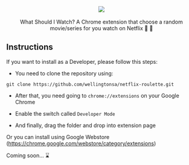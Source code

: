  <div align="center" display="flex">
    <Image src="https://raw.githubusercontent.com/wellingtonsa/netflix-roulette/master/assets/icon128.png"/>
  </div>
  <br>
  <div align="center">
    What Should I Watch? A Chrome extension that choose a random movie/series for you watch on Netflix  🎥 🔀
  </div>

 ## Instructions
If you want to install as a Developer, please follow this steps:
- You need to clone the repository using:
```
git clone https://github.com/wellingtonsa/netflix-roulette.git
```
- After that, you need going to `chrome://extensions` on your Google Chrome

- Enable the switch called `Developer Mode`

- And finally, drag the folder and drop into extension page

Or you can install using Google Webstore (https://chrome.google.com/webstore/category/extensions)

Coming soon... ⌛
